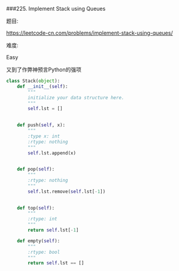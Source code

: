 ###225. Implement Stack using Queues

题目:

<https://leetcode-cn.com/problems/implement-stack-using-queues/>


难度:

Easy


又到了作弊神预言Python的强项


```python
class Stack(object):
    def __init__(self):
        """
        initialize your data structure here.
        """
        self.lst = []
        

    def push(self, x):
        """
        :type x: int
        :rtype: nothing
        """
        self.lst.append(x)
        

    def pop(self):
        """
        :rtype: nothing
        """
        self.lst.remove(self.lst[-1])
        

    def top(self):
        """
        :rtype: int
        """
        return self.lst[-1]

    def empty(self):
        """
        :rtype: bool
        """
        return self.lst == []
        
```

